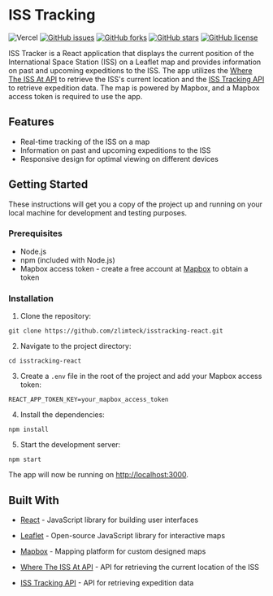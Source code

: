 # ISS Tracking

![Vercel](https://vercelbadge.vercel.app/api/zlimteck/isstracking-react)
[![GitHub issues](https://img.shields.io/github/issues/zlimteck/isstracking-react)](https://github.com/zlimteck/isstracking-react/issues) [![GitHub forks](https://img.shields.io/github/forks/zlimteck/isstracking-react)](https://github.com/zlimteck/isstracking-react/network) [![GitHub stars](https://img.shields.io/github/stars/zlimteck/isstracking-react)](https://github.com/zlimteck/isstracking-react/stargazers) [![GitHub license](https://img.shields.io/github/license/zlimteck/isstracking-react)](https://github.com/zlimteck/isstracking-react/blob/master/LICENSE)

ISS Tracker is a React application that displays the current position of the International Space Station (ISS) on a Leaflet map and provides information on past and upcoming expeditions to the ISS. The app utilizes the [Where The ISS At API](https://api.wheretheiss.at/v1/satellites/25544) to retrieve the ISS's current location and the [ISS Tracking API](https://api.isstracking.xyz/v1/expeditions) to retrieve expedition data. The map is powered by Mapbox, and a Mapbox access token is required to use the app.

## Features

- Real-time tracking of the ISS on a map
- Information on past and upcoming expeditions to the ISS
- Responsive design for optimal viewing on different devices

## Getting Started

These instructions will get you a copy of the project up and running on your local machine for development and testing purposes.

### Prerequisites

- Node.js
- npm (included with Node.js)
- Mapbox access token - create a free account at [Mapbox](https://www.mapbox.com/) to obtain a token

### Installation

1. Clone the repository:

`git clone https://github.com/zlimteck/isstracking-react.git`

2. Navigate to the project directory:

`cd isstracking-react`

3. Create a `.env` file in the root of the project and add your Mapbox access token:

`REACT_APP_TOKEN_KEY=your_mapbox_access_token`

4. Install the dependencies:

`npm install`

5. Start the development server:

`npm start`

The app will now be running on [http://localhost:3000](http://localhost:3000).

## Built With

- [React](https://reactjs.org/) - JavaScript library for building user interfaces
- [Leaflet](https://leafletjs.com/) - Open-source JavaScript library for interactive maps
- [Mapbox](https://www.mapbox.com/) - Mapping platform for custom designed maps 

- [Where The ISS At API](https://api.wheretheiss.at/v1/satellites/25544) - API for retrieving the current location of the ISS
- [ISS Tracking API](https://api.isstracking.xyz/v1/expeditions) - API for retrieving expedition data